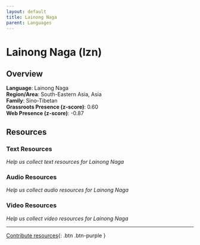 ```yaml
---
layout: default
title: Lainong Naga
parent: Languages
---
```


# Lainong Naga (lzn)

## Overview

**Language**: Lainong Naga  
**Region/Area**: South-Eastern Asia, Asia  
**Family**: Sino-Tibetan  
**Grassroots Presence (z-score)**: 0.60  
**Web Presence (z-score)**: -0.87  

## Resources

### Text Resources
*Help us collect text resources for Lainong Naga*

### Audio Resources
*Help us collect audio resources for Lainong Naga*

### Video Resources
*Help us collect video resources for Lainong Naga*

---

[Contribute resources](https://forms.office.com/e/1SfLJx3u1r){: .btn .btn-purple }
